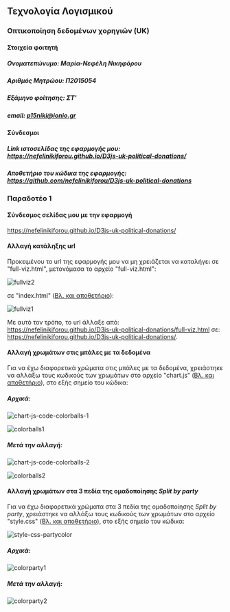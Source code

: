 ## Τεχνολογία Λογισμικού
### Οπτικοποίηση δεδομένων χορηγιών (UK)

#### Στοιχεία φοιτητή
##### Ονοματεπώνυμο: Μαρία-Νεφέλη Νικηφόρου
##### Αριθμός Μητρώου: Π2015054
##### Εξάμηνο φοίτησης: ΣΤ'
##### email: p15niki@ionio.gr

#### Σύνδεσμοι
##### Link ιστοσελίδας της εφαρμογής μου: https://nefelinikiforou.github.io/D3js-uk-political-donations/
##### Αποθετήριο του κώδικα της εφαρμογής: https://github.com/nefelinikiforou/D3js-uk-political-donations

### Παραδοτέο 1

#### Σύνδεσμος σελίδας μου με την εφαρμογή
https://nefelinikiforou.github.io/D3js-uk-political-donations/

#### Αλλαγή κατάληξης url
Προκειμένου το url της εφαρμογής μου να μη χρειάζεται να καταλήγει σε "full-viz.html", μετονόμασα το αρχείο "full-viz.html":

![fullviz2](https://user-images.githubusercontent.com/22655733/36723307-8dd50c64-1bb8-11e8-81be-2b093a111543.JPG)

σε "index.html" ([Βλ. και αποθετήριο](https://github.com/nefelinikiforou/D3js-uk-political-donations/tree/gh-pages)):

![fullviz1](https://user-images.githubusercontent.com/22655733/36723280-7ea7b0fc-1bb8-11e8-9414-16dc95f95774.JPG)

Με αυτό τον τρόπο, το url άλλαξε από: https://nefelinikiforou.github.io/D3js-uk-political-donations/full-viz.html
σε: https://nefelinikiforou.github.io/D3js-uk-political-donations/.

#### Αλλαγή χρωμάτων στις μπάλες με τα δεδομένα
Για να έχω διαφορετικά χρώματα στις μπάλες με τα δεδομένα, χρειάστηκε να αλλάξω τους κωδικούς των χρωμάτων στο αρχείο "chart.js" ([Βλ. και αποθετήριο](https://github.com/nefelinikiforou/D3js-uk-political-donations/tree/gh-pages)), στο εξής σημείο του κώδικα:

##### Αρχικά:

![chart-js-code-colorballs-1](https://user-images.githubusercontent.com/22655733/36741172-1a9c1938-1bed-11e8-9526-4df6701d8d4e.JPG)

![colorballs1](https://user-images.githubusercontent.com/22655733/36741378-99a373f2-1bed-11e8-8171-3681b75f99b2.JPG)

##### Μετά την αλλαγή:

![chart-js-code-colorballs-2](https://user-images.githubusercontent.com/22655733/36741327-78a919f4-1bed-11e8-9f2f-c8c84a9d3dbf.JPG)

![colorballs2](https://user-images.githubusercontent.com/22655733/36741492-ef804f0c-1bed-11e8-9fa9-08f6e26dc549.JPG)

#### Αλλαγή χρωμάτων στα 3 πεδία της ομαδοποίησης *Split by party*

Για να έχω διαφορετικά χρώματα στα 3 πεδία της ομαδοποίησης *Split by party*, χρειάστηκε να αλλάξω τους κωδικούς των χρωμάτων στο αρχείο "style.css" ([Βλ. και αποθετήριο](https://github.com/nefelinikiforou/D3js-uk-political-donations/tree/gh-pages)), στο εξής σημείο του κώδικα:

![style-css-partycolor](https://user-images.githubusercontent.com/22655733/36935875-e8e46b86-1f05-11e8-9eb3-d2e91447b430.JPG)

##### Αρχικά:

![colorparty1](https://user-images.githubusercontent.com/22655733/36935907-79041ec8-1f06-11e8-8e61-451003c04f8f.JPG)

##### Μετά την αλλαγή:

![colorparty2](https://user-images.githubusercontent.com/22655733/36935922-bcb6dbe2-1f06-11e8-9c1f-cbc67d4577f1.JPG)
